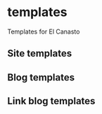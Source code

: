# templates

Templates for El Canasto

## Site templates

## Blog templates

## Link blog templates
